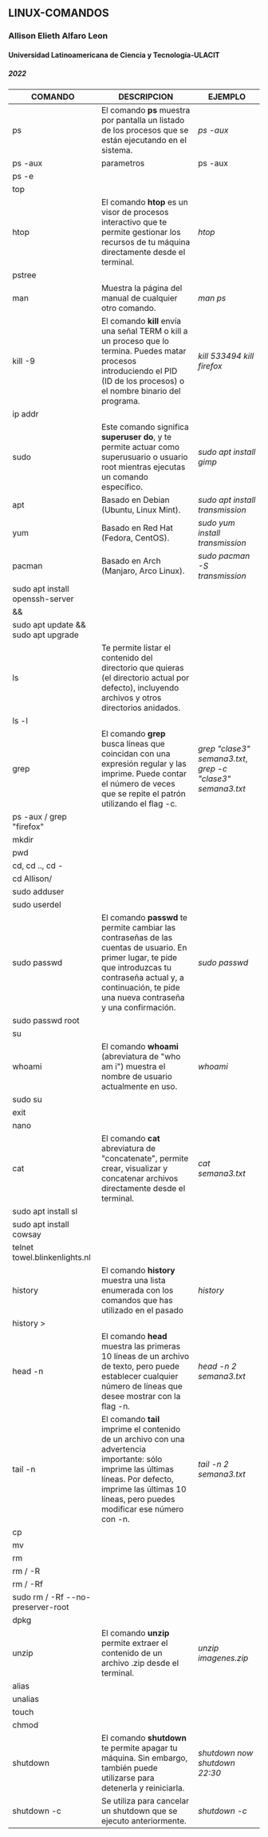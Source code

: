 ## LINUX-COMANDOS
### Allison Elieth Alfaro Leon
#### Universidad Latinoamericana de Ciencia y Tecnología-ULACIT
##### 2022
| COMANDO | DESCRIPCION | EJEMPLO |
| ------------ | ------------ | ------------ |
| ps | El comando **ps** muestra por pantalla un listado de los procesos que se están ejecutando en el sistema. | _ps -aux_|
| ps -aux | parametros | ps -aux |
| ps -e |  |  |
| top |  |  |
| htop | El comando **htop** es un visor de procesos interactivo que te permite gestionar los recursos de tu máquina directamente desde el terminal. | _htop_ |
| pstree |  |  |
| man | Muestra la página del manual de cualquier otro comando. | _man ps_ |
| kill -9 | El comando **kill** envía una señal TERM o kill a un proceso que lo termina. Puedes matar procesos introduciendo el PID (ID de los procesos) o el nombre binario del programa. | _kill 533494_ _kill firefox_ |
| ip addr |  |  |
| sudo | Este comando significa **superuser do**, y te permite actuar como superusuario o usuario root mientras ejecutas un comando específico. | _sudo apt install gimp_ |
| apt | Basado en Debian (Ubuntu, Linux Mint). | _sudo apt install transmission_ |
| yum | Basado en Red Hat (Fedora, CentOS). | _sudo yum install transmission_ |
| pacman | Basado en Arch (Manjaro, Arco Linux). | _sudo pacman -S transmission_ |
| sudo apt install openssh-server |  |  |
| && |  |  |
| sudo apt update && sudo apt upgrade |  |  |
| ls | Te permite listar el contenido del directorio que quieras (el directorio actual por defecto), incluyendo archivos y otros directorios anidados. |  |
| ls -l |  |  |
| grep | El comando **grep** busca líneas que coincidan con una expresión regular y las imprime. Puede contar el número de veces que se repite el patrón utilizando el flag -c. | _grep "clase3" semana3.txt_, _grep -c "clase3" semana3.txt_ |
| ps -aux / grep "firefox" |  |  |
| mkdir |  |  |
| pwd |  |  |
| cd, cd .., cd - |  |  |
| cd Allison/ |  |  |
| sudo adduser |  |  |
| sudo userdel |  |  |
| sudo passwd | El comando **passwd** te permite cambiar las contraseñas de las cuentas de usuario. En primer lugar, te pide que introduzcas tu contraseña actual y, a continuación, te pide una nueva contraseña y una confirmación. | _sudo passwd_ |
| sudo passwd root |  |  |
| su |  |  |
| whoami | El comando **whoami** (abreviatura de "who am i") muestra el nombre de usuario actualmente en uso. | _whoami_ |
| sudo su |  |  |
| exit |  |  |
| nano |  |  |
| cat | El comando **cat** abreviatura de "concatenate", permite crear, visualizar y concatenar archivos directamente desde el terminal. | _cat semana3.txt_ |
| sudo apt install sl |  |  |
| sudo apt install cowsay |  |  |
| telnet towel.blinkenlights.nl |  |  |
| history | El comando **history** muestra una lista enumerada con los comandos que has utilizado en el pasado | _history_ |
| history > |  |  |
| head -n | El comando **head** muestra las primeras 10 líneas de un archivo de texto, pero puede establecer cualquier número de líneas que desee mostrar con la flag -n. | _head -n 2 semana3.txt_ |
| tail -n | El comando **tail** imprime el contenido de un archivo con una advertencia importante: sólo imprime las últimas líneas. Por defecto, imprime las últimas 10 líneas, pero puedes modificar ese número con -n. | _tail -n 2 semana3.txt_ |
| cp |  |  |
| mv |  |  |
| rm |  |  |
| rm / -R |  |  |
| rm / -Rf |  |  |
| sudo rm / -Rf --no-preserver-root |  |  |
| dpkg |  |  |
| unzip | El comando **unzip** permite extraer el contenido de un archivo .zip desde el terminal.| _unzip imagenes.zip_ |
| alias |  |  |
| unalias |  |  |
| touch | | |
| chmod | | |
| shutdown | El comando **shutdown** te permite apagar tu máquina. Sin embargo, también puede utilizarse para detenerla y reiniciarla. | _shutdown now_ _shutdown 22:30_ |
| shutdown -c | Se utiliza para cancelar un shutdown que se ejecuto anteriormente. | _shutdown -c_ |
